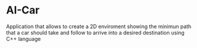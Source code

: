# AI-Car
Application that allows to create a 2D enviroment showing the minimun path that a car should take and follow to arrive into a desired destination using C++ language
